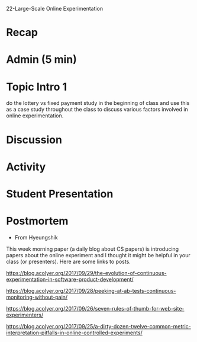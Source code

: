 22-Large-Scale Online Experimentation

# Recap


# Admin (5 min)


# Topic Intro 1

do the lottery vs fixed payment study in the beginning of class
and use this as a case study throughout the class to discuss
various factors involved in online experimentation.

# Discussion


# Activity


# Student Presentation


# Postmortem

- From Hyeungshik

This week morning paper (a daily blog about CS papers) is introducing papers about the online experiment and I thought it might be helpful in your class (or presenters). Here are some links to posts.

https://blog.acolyer.org/2017/09/29/the-evolution-of-continuous-experimentation-in-software-product-development/

https://blog.acolyer.org/2017/09/28/peeking-at-ab-tests-continuous-monitoring-without-pain/

https://blog.acolyer.org/2017/09/26/seven-rules-of-thumb-for-web-site-experimenters/

https://blog.acolyer.org/2017/09/25/a-dirty-dozen-twelve-common-metric-interpretation-pitfalls-in-online-controlled-experiments/
